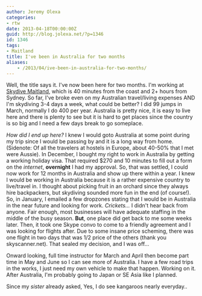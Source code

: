 ```yaml
---
author: Jeremy Olexa
categories:
- rtw
date: 2013-04-18T00:00:00Z
guid: http://blog.jolexa.net/?p=1346
id: 1346
tags:
- Maitland
title: I've been in Australia for two months
aliases:
    - /2013/04/ive-been-in-australia-for-two-months/
---
```


Well, the title says it. I've now been here for two months. I'm working at [Skydive Maitland][1], which is 40 minutes from the coast and 2+ hours from Sydney. So far, I've broke even on my Australian travel/living expenses AND I'm skydiving 3-4 days a week, what could be better? I did 99 jumps in March, normally I do 400 per year. Australia is pretty nice, it is easy to live here and there is plenty to see but it is hard to get places since the country is so big and I need a few days break to go someplace.

*How did I end up here?* I knew I would goto Australia at some point during my trip since I would be passing by and it is a long way from home. (Sidenote: Of all the travelers at hostels in Europe, about 40-50% that I met were Aussie). In December, I bought my right to work in Australia by getting a working holiday visa. That required $270 and 10 minutes to fill out a form on the *internet*, **overnight** I had my approval. So, that was settled, I could now work for 12 months in Australia and show up there within a year. I knew I would be working in Australia because it is a rather expensive country to live/travel in. I thought about picking fruit in an orchard since they always hire backpackers, but skydiving sounded more fun in the end (of course!). So, in January, I emailed a few dropzones stating that I would be in Australia in the near future and looking for work. *Crickets...* I didn't hear back from anyone. Fair enough, most businesses will have adequate staffing in the middle of the busy season. **But**, one place did get back to me some weeks later. Then, it took one Skype convo to come to a friendly agreement and I was looking for flights after. Due to some insane price scheming, there was one flight in two days that was 1/2 price of the others (thank you skyscanner.net). That sealed my decision, and I was off...

Onward looking, full time instructor for March and April then become part time in May and June so I can see more of Australia. I have a few road trips in the works, I just need my own vehicle to make that happen. Working on it. After Australia, I'm probably going to Japan or SE Asia like I planned.

Since my *sister* already asked, Yes, I do see kangaroos nearly everyday..

 [1]: http://www.skydivemaitland.com.au/